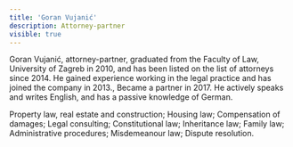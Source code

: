 ```yaml
---
title: 'Goran Vujanić'
description: Attorney-partner
visible: true
---
```


Goran Vujanić, attorney-partner, graduated from the Faculty of Law, University of Zagreb in 2010, and has been listed on the list of attorneys since 2014. He gained experience working in the legal practice and has joined the company in 2013., Became a partner in 2017. He actively speaks and writes English, and has a passive knowledge of German.  

Property law, real estate and construction; Housing law; Compensation of damages; Legal consulting; Constitutional law; Inheritance law; Family law; Administrative procedures; Misdemeanour law; Dispute resolution. 